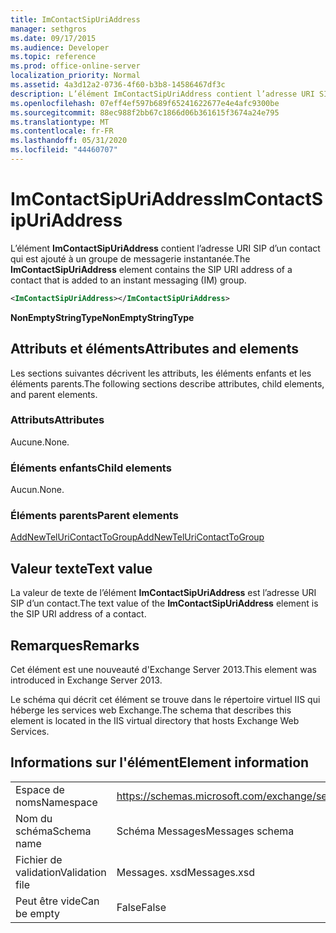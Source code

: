 ```yaml
---
title: ImContactSipUriAddress
manager: sethgros
ms.date: 09/17/2015
ms.audience: Developer
ms.topic: reference
ms.prod: office-online-server
localization_priority: Normal
ms.assetid: 4a3d12a2-0736-4f60-b3b8-14586467df3c
description: L’élément ImContactSipUriAddress contient l’adresse URI SIP d’un contact qui est ajouté à un groupe de messagerie instantanée.
ms.openlocfilehash: 07eff4ef597b689f65241622677e4e4afc9300be
ms.sourcegitcommit: 88ec988f2bb67c1866d06b361615f3674a24e795
ms.translationtype: MT
ms.contentlocale: fr-FR
ms.lasthandoff: 05/31/2020
ms.locfileid: "44460707"
---
```

# <a name="imcontactsipuriaddress"></a><span data-ttu-id="ad8f1-103">ImContactSipUriAddress</span><span class="sxs-lookup"><span data-stu-id="ad8f1-103">ImContactSipUriAddress</span></span>

<span data-ttu-id="ad8f1-104">L’élément **ImContactSipUriAddress** contient l’adresse URI SIP d’un contact qui est ajouté à un groupe de messagerie instantanée.</span><span class="sxs-lookup"><span data-stu-id="ad8f1-104">The **ImContactSipUriAddress** element contains the SIP URI address of a contact that is added to an instant messaging (IM) group.</span></span> 
  
```XML
<ImContactSipUriAddress></ImContactSipUriAddress>
```

 <span data-ttu-id="ad8f1-105">**NonEmptyStringType**</span><span class="sxs-lookup"><span data-stu-id="ad8f1-105">**NonEmptyStringType**</span></span>
## <a name="attributes-and-elements"></a><span data-ttu-id="ad8f1-106">Attributs et éléments</span><span class="sxs-lookup"><span data-stu-id="ad8f1-106">Attributes and elements</span></span>

<span data-ttu-id="ad8f1-107">Les sections suivantes décrivent les attributs, les éléments enfants et les éléments parents.</span><span class="sxs-lookup"><span data-stu-id="ad8f1-107">The following sections describe attributes, child elements, and parent elements.</span></span>
  
### <a name="attributes"></a><span data-ttu-id="ad8f1-108">Attributs</span><span class="sxs-lookup"><span data-stu-id="ad8f1-108">Attributes</span></span>

<span data-ttu-id="ad8f1-109">Aucune.</span><span class="sxs-lookup"><span data-stu-id="ad8f1-109">None.</span></span>
  
### <a name="child-elements"></a><span data-ttu-id="ad8f1-110">Éléments enfants</span><span class="sxs-lookup"><span data-stu-id="ad8f1-110">Child elements</span></span>

<span data-ttu-id="ad8f1-111">Aucun.</span><span class="sxs-lookup"><span data-stu-id="ad8f1-111">None.</span></span>
  
### <a name="parent-elements"></a><span data-ttu-id="ad8f1-112">Éléments parents</span><span class="sxs-lookup"><span data-stu-id="ad8f1-112">Parent elements</span></span>

[<span data-ttu-id="ad8f1-113">AddNewTelUriContactToGroup</span><span class="sxs-lookup"><span data-stu-id="ad8f1-113">AddNewTelUriContactToGroup</span></span>](addnewteluricontacttogroup.md)
  
## <a name="text-value"></a><span data-ttu-id="ad8f1-114">Valeur texte</span><span class="sxs-lookup"><span data-stu-id="ad8f1-114">Text value</span></span>

<span data-ttu-id="ad8f1-115">La valeur de texte de l’élément **ImContactSipUriAddress** est l’adresse URI SIP d’un contact.</span><span class="sxs-lookup"><span data-stu-id="ad8f1-115">The text value of the **ImContactSipUriAddress** element is the SIP URI address of a contact.</span></span> 
  
## <a name="remarks"></a><span data-ttu-id="ad8f1-116">Remarques</span><span class="sxs-lookup"><span data-stu-id="ad8f1-116">Remarks</span></span>

<span data-ttu-id="ad8f1-117">Cet élément est une nouveauté d'Exchange Server 2013.</span><span class="sxs-lookup"><span data-stu-id="ad8f1-117">This element was introduced in Exchange Server 2013.</span></span>
  
<span data-ttu-id="ad8f1-118">Le schéma qui décrit cet élément se trouve dans le répertoire virtuel IIS qui héberge les services web Exchange.</span><span class="sxs-lookup"><span data-stu-id="ad8f1-118">The schema that describes this element is located in the IIS virtual directory that hosts Exchange Web Services.</span></span>
  
## <a name="element-information"></a><span data-ttu-id="ad8f1-119">Informations sur l'élément</span><span class="sxs-lookup"><span data-stu-id="ad8f1-119">Element information</span></span>

|||
|:-----|:-----|
|<span data-ttu-id="ad8f1-120">Espace de noms</span><span class="sxs-lookup"><span data-stu-id="ad8f1-120">Namespace</span></span>  <br/> |https://schemas.microsoft.com/exchange/services/2006/messages  <br/> |
|<span data-ttu-id="ad8f1-121">Nom du schéma</span><span class="sxs-lookup"><span data-stu-id="ad8f1-121">Schema name</span></span>  <br/> |<span data-ttu-id="ad8f1-122">Schéma Messages</span><span class="sxs-lookup"><span data-stu-id="ad8f1-122">Messages schema</span></span>  <br/> |
|<span data-ttu-id="ad8f1-123">Fichier de validation</span><span class="sxs-lookup"><span data-stu-id="ad8f1-123">Validation file</span></span>  <br/> |<span data-ttu-id="ad8f1-124">Messages. xsd</span><span class="sxs-lookup"><span data-stu-id="ad8f1-124">Messages.xsd</span></span>  <br/> |
|<span data-ttu-id="ad8f1-125">Peut être vide</span><span class="sxs-lookup"><span data-stu-id="ad8f1-125">Can be empty</span></span>  <br/> |<span data-ttu-id="ad8f1-126">False</span><span class="sxs-lookup"><span data-stu-id="ad8f1-126">False</span></span>  <br/> |
   

